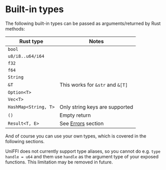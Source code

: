 # Built-in types

The following built-in types can be passed as arguments/returned by Rust methods:

| Rust type            | Notes                             |
|----------------------|-----------------------------------|
| `bool`               |                                   |
| `u8/i8..u64/i64`     |                                   |
| `f32`                |                                   |
| `f64`                |                                   |
| `String`             |                                   |
| `&T`                 | This works for `&str` and `&[T]`  |
| `Option<T>`          |                                   |
| `Vec<T>`             |                                   |
| `HashMap<String, T>` | Only string keys are supported    |
| `()`                 | Empty return                      |
| `Result<T, E>`       | See [Errors](./errors.md) section |

And of course you can use your own types, which is covered in the following sections.

UniFFI does not currently support type aliases, so you cannot do e.g. `type handle = u64`
and them use `handle` as the argument type of your exposed functions. This limitation
may be removed in future.
